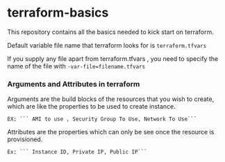 # terraform-basics

This repository contains all the basics needed to kick start on terraform.

Default variable file name that terraform looks for is `terraform.tfvars`

If you supply any file apart from terraform.tfvars , you need to specify the name of the file with `-var-file=filename.tfvars`


### Arguments and Attributes in terraform

Arguments are the build blocks of the resources that you wish to create, which are like the properties to be used to create instance.
    
    EX: ``` AMI to use , Security Group To Use, Network To Use``` 

Attributes are the properties which can only be see once the resource is provisioned.

    Ex: ``` Instance ID, Private IP, Public IP```
